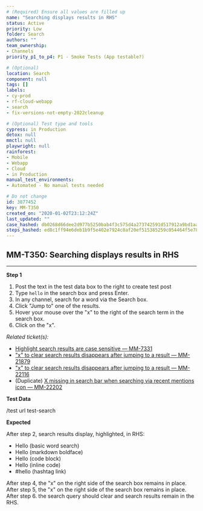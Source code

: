 ```yaml
---
# (Required) Ensure all values are filled up
name: "Searching displays results in RHS"
status: Active
priority: Low
folder: Search
authors: ""
team_ownership: 
- Channels
priority_p1_to_p4: P1 - Smoke Tests (App testable?)

# (Optional)
location: Search
component: null
tags: []
labels: 
- cy-prod
- rf-cloud-webapp
- search
- fix-versions-not-empty-2022cleanup

# (Optional) Test type and tools
cypress: in Production
detox: null
mmctl: null
playwright: null
rainforest: 
- Mobile
- Webapp
- Cloud
- in Production
manual_test_environments: 
- Automated - No manual tests needed

# Do not change
id: 3877452
key: MM-T350
created_on: "2020-01-02T23:12:24Z"
last_updated: ""
case_hashed: db0268d66dee2d977b5250bab4f3c575d4a273742591d517912a9bd1aa2acfb63f620dd3767d12ccba83895791800f58
steps_hashed: ed8c1ff94e6deb1b9f5e402e7924c8af20ef515385259c054464f5e78005c8b991986d620109146b27e0bd7fd474beed
---
```


<!-- (Auto-generated) Based on frontmatter's "key" and "name" -->

## MM-T350: Searching displays results in RHS

---

**Step 1**

1. Post the text in the test data box to the right to create test post
2. Type `hello` in the search box and press Enter.
3. In any channel, search for a word via the Search box.
4. Click "Jump to" one of the results.
5. Hover your mouse over the "x" to the right of the search term in the search box.
6. Click on the "x".

_Related ticket(s):_

- [Highlight search results are case sensitive — MM-7331](https://mattermost.atlassian.net/browse/MM-7331)
- ["x" to clear search results disappears after jumping to a result — MM-21879](https://mattermost.atlassian.net/browse/MM-21879)
- ["x" to clear search results disappears after jumping to a result — MM-22116](https://mattermost.atlassian.net/browse/MM-22116)
- (Duplicate) [X missing in search bar when searching via recent mentions icon — MM-22202](https://mattermost.atlassian.net/browse/MM-22202)

**Test Data**

/test url test-search

**Expected**

After step 2, search results display, highlighted, in RHS:

- Hello (basic word search)
- Hello (markdown boldface)
- Hello (code block)
- Hello (inline code)
- \#hello (hashtag link)

After step 4, the "x" on the right side of the search box remains in place.\
After step 5, the "x" on the right side of the search box remains in place.\
After step 6. the search query should clear and search results remain in the RHS.
